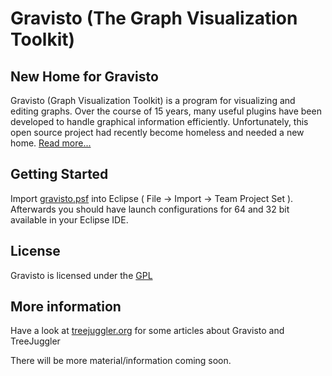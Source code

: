 # Gravisto (The Graph Visualization Toolkit)

## New Home for Gravisto
Gravisto (Graph Visualization Toolkit) is a program for visualizing and editing graphs.
Over the course of 15 years, many useful plugins have been developed to handle graphical information efficiently.
Unfortunately, this open source project had recently become homeless and needed a new home.
[Read more...](https://whatsoftwarecando.org/new-home-for-gravisto/)

## Getting Started

Import [gravisto.psf](https://github.com/Gravisto/Gravisto/blob/master/gravisto.psf) into Eclipse ( File -> Import -> Team Project Set ). Afterwards you should have launch configurations for 64 and 32 bit available in your Eclipse IDE.

## License

Gravisto is licensed under the [GPL](http://www.gnu.org/licenses/old-licenses/gpl-1.0.html)

## More information

Have a look at [treejuggler.org](http://www.treejuggler.org) for some articles about Gravisto and TreeJuggler

There will be more material/information coming soon.
